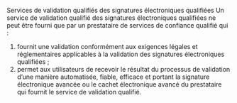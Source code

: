 Services de validation qualifiés des signatures électroniques qualifiées
Un service de validation qualifié des signatures électroniques qualifiées ne peut être fourni que par un prestataire de services de confiance qualifié qui :
1. fournit une validation conformément aux exigences légales et réglementaires applicables à la validation des signatures électroniques qualifiées ;
1. permet aux utilisateurs de recevoir le résultat du processus de validation d’une manière automatisée, fiable, efficace et portant la signature électronique avancée ou le cachet électronique avancé du prestataire qui fournit le service de validation qualifié.